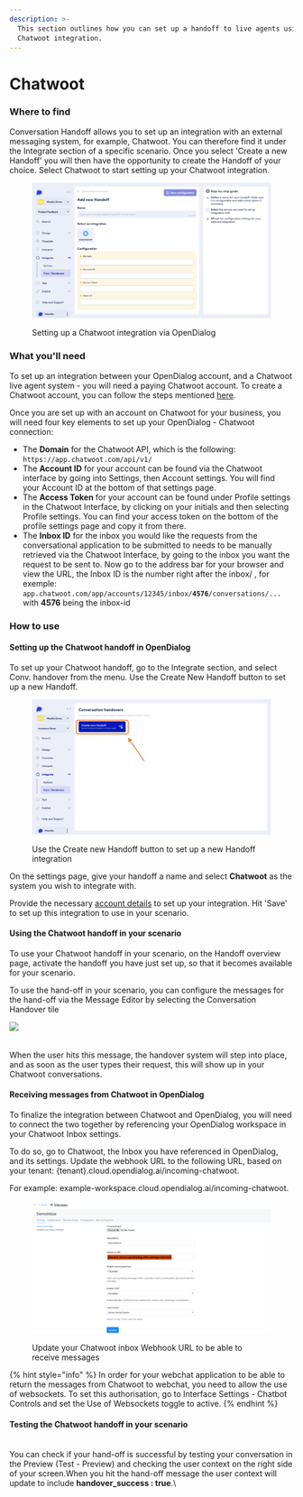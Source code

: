 ```yaml
---
description: >-
  This section outlines how you can set up a handoff to live agents using a
  Chatwoot integration.
---
```


# Chatwoot

### **Where to find**

Conversation Handoff allows you to set up an integration with an external messaging system, for example, Chatwoot.  You can therefore find it under the Integrate section of a specific scenario. Once you select 'Create a new Handoff' you will then have the opportunity to create the Handoff of your choice.  Select Chatwoot to start setting up your Chatwoot integration.

<figure><img src="../../../.gitbook/assets/Chatwoot Handover.png" alt=""><figcaption><p>Setting up a Chatwoot integration via OpenDialog</p></figcaption></figure>

### **What you'll need**

To set up an integration between your OpenDialog account, and a Chatwoot live agent   system - you will need a paying Chatwoot account.  To create a Chatwoot account, you can follow the steps mentioned [here](https://www.chatwoot.com/docs/user-guide/setup-your-account/create-an-account/).

Once you are set up with an account on Chatwoot for your business, you will need four key elements to set up your OpenDialog - Chatwoot connection:

* The **Domain** for the Chatwoot API, which is the following: `https://app.chatwoot.com/api/v1/`
* The **Account ID** for your account can be found via the Chatwoot interface by going into Settings, then Account settings. You will find your Account ID at the bottom of that settings page.
* The **Access Token** for your account can be found under Profile settings in the Chatwoot Interface, by clicking on your initials and then selecting Profile settings.  You can find your access token on the bottom of the profile settings page and copy it from there.
* The **Inbox ID** for the inbox you would like the requests from the conversational application to be submitted to needs to be manually retrieved via the Chatwoot Interface, by going to the inbox you want the request to be sent to.  Now go to the address bar for your browser and view the URL, the Inbox ID is the number right after the inbox/ , for exemple: `app.chatwoot.com/app/accounts/12345/inbox/`**`4576`**`/conversations/...`  with **4576** being the inbox-id

### **How to use**

#### Setting up the Chatwoot handoff in OpenDialog

To set up your Chatwoot handoff, go to the Integrate section, and select Conv. handover from the menu.  Use the Create New Handoff button to set up a new Handoff.

<figure><img src="../../../.gitbook/assets/Screenshot 2023-07-28 at 16.26.42.png" alt=""><figcaption><p>Use the Create new Handoff button to set up a new Handoff integration</p></figcaption></figure>

On the settings page, give your handoff a name and select **Chatwoot** as the system you wish to integrate with.&#x20;

Provide the necessary [account details](chatwoot.md#what-youll-need) to set up your integration.  Hit 'Save' to set up this integration to use in your scenario.

#### Using the Chatwoot handoff in your scenario

To use your Chatwoot handoff in your scenario, on the Handoff overview page, activate the handoff you have just set up, so that it becomes available for your scenario.

To use the hand-off in your scenario, you can configure the messages for the hand-off via the Message Editor by selecting the Conversation Handover tile

![](https://eucattachment.freshdesk.com/inline/attachment?token=eyJ0eXAiOiJKV1QiLCJhbGciOiJIUzI1NiJ9.eyJpZCI6MTAzMDQ1MzQ2NTcxLCJkb21haW4iOiJvcGVuZGlhbG9nYWkuZnJlc2hkZXNrLmNvbSIsImFjY291bnRfaWQiOjI1MjY3NjF9.MSsfOLCITqIk3WrzrrAmEYL6q0fq7ib7muaTZ0X0WHE)

\
When the user hits this message, the handover system will step into place, and as soon as the user types their request, this will show up in your Chatwoot conversations.

#### Receiving messages from Chatwoot in OpenDialog

To finalize the integration between Chatwoot and OpenDialog, you will need to connect the two together by referencing your OpenDialog workspace in your Chatwoot Inbox settings.

To do so, go to Chatwoot, the Inbox you have referenced in OpenDialog, and its settings. Update the webhook URL to the following URL, based on your tenant: {tenant}.cloud.opendialog.ai/incoming-chatwoot. &#x20;

For example: example-workspace.cloud.opendialog.ai/incoming-chatwoot.

<figure><img src="../../../.gitbook/assets/Screenshot 2023-10-25 at 12.13.26.png" alt=""><figcaption><p>Update your Chatwoot inbox Webhook URL to be able to receive messages</p></figcaption></figure>

{% hint style="info" %}
In order for your webchat application to be able to return the messages from Chatwoot to webchat, you need to allow the use of websockets.  To set this authorisation, go to Interface Settings - Chatbot Controls and set the Use of Websockets toggle to active.
{% endhint %}

#### Testing the Chatwoot handoff in your scenario

\
You can check if your hand-off is successful by testing your conversation in the Preview (Test - Preview) and checking the user context on the right side of your screen.When you hit the hand-off message the user context will update to include **handover\_success : true**.\
